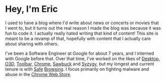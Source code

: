 # Hey, I'm Eric

I used to have a blog where I'd write about news or concerts or movies that I went to, but it turns
out the real reason I made the blog was because it was fun to code it. I actually really hated
writing that kind of content! This site is meant to be a revamp of that, hopefully with content that
I actually care about sharing with others.

I've been a Software Engineer at Google for about 7 years, and I interned with Google before that.
Over that time, I've worked on the likes of [Desktop](https://en.wikipedia.org/wiki/Google_Desktop),
[O3D](https://code.google.com/p/o3d/), [Toolbar](https://toolbar.google.com/),
[Chrome](https://chrome.google.com/), [Sawbuck](https://github.com/google/sawbuck) and
[Syzygy](https://github.com/google/syzygy), but my longest and current tenure is with
[Safe](https://developers.google.com/safe-browsing/)
[Browsing](https://www.google.com/transparencyreport/safebrowsing/). I focus primarily on fighting
malware and abuse in the [Chrome Web Store](https://chrome.google.com/webstore/).
